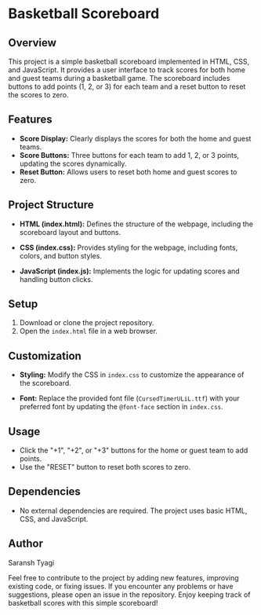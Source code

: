 # Basketball Scoreboard

## Overview

This project is a simple basketball scoreboard implemented in HTML, CSS, and JavaScript. It provides a user interface to track scores for both home and guest teams during a basketball game. The scoreboard includes buttons to add points (1, 2, or 3) for each team and a reset button to reset the scores to zero.

## Features

- **Score Display:** Clearly displays the scores for both the home and guest teams.
- **Score Buttons:** Three buttons for each team to add 1, 2, or 3 points, updating the scores dynamically.
- **Reset Button:** Allows users to reset both home and guest scores to zero.

## Project Structure

- **HTML (index.html):** Defines the structure of the webpage, including the scoreboard layout and buttons.
  
- **CSS (index.css):** Provides styling for the webpage, including fonts, colors, and button styles.

- **JavaScript (index.js):** Implements the logic for updating scores and handling button clicks.

## Setup

1. Download or clone the project repository.
2. Open the `index.html` file in a web browser.

## Customization

- **Styling:** Modify the CSS in `index.css` to customize the appearance of the scoreboard.

- **Font:** Replace the provided font file (`CursedTimerULiL.ttf`) with your preferred font by updating the `@font-face` section in `index.css`.

## Usage

- Click the "+1", "+2", or "+3" buttons for the home or guest team to add points.
- Use the "RESET" button to reset both scores to zero.

## Dependencies

- No external dependencies are required. The project uses basic HTML, CSS, and JavaScript.

## Author

Saransh Tyagi

Feel free to contribute to the project by adding new features, improving existing code, or fixing issues. If you encounter any problems or have suggestions, please open an issue in the repository. Enjoy keeping track of basketball scores with this simple scoreboard!
